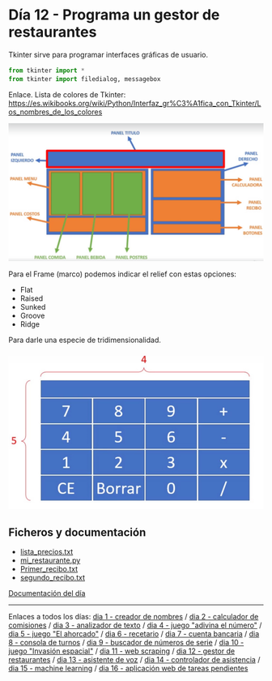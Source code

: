 # Día 12 - Programa un gestor de restaurantes

Tkinter sirve para programar interfaces gráficas de usuario.
```python
from tkinter import *
from tkinter import filedialog, messagebox
```

Enlace. Lista de colores de Tkinter: https://es.wikibooks.org/wiki/Python/Interfaz_gr%C3%A1fica_con_Tkinter/Los_nombres_de_los_colores

![](../img/dia12_01.png)

Para el Frame (marco) podemos indicar el relief con estas opciones:
- Flat
- Raised
- Sunked
- Groove
- Ridge

Para darle una especie de tridimensionalidad.

![](../img/dia12_02.png)

## Ficheros y documentación

- [lista_precios.txt](lista_precios.txt)
- [mi_restaurante.py](mi_restaurante.py)
- [Primer_recibo.txt](Primer_recibo.txt)
- [segundo_recibo.txt](segundo_recibo.txt)

[Documentación del día](../doc_curso/12_restaurante/)

---

Enlaces a todos los días: [dia 1 - creador de nombres](../dia_01/README.md) / [dia 2 - calculador de comisiones](../dia_02/README.md) / [dia 3 - analizador de texto](../dia_03/README.md) / [dia 4 - juego "adivina el número"](../dia_04/README.md) / [dia 5 - juego "El ahorcado"](../dia_05/README.md) / [dia 6 - recetario](../dia_06/README.md) / [dia 7 - cuenta bancaria](../dia_07/README.md) / [dia 8 - consola de turnos](../dia_08/README.md) / [dia 9 - buscador de números de serie](../dia_09/README.md) / [dia 10 - juego "Invasión espacial"](../dia_10/README.md) / [dia 11 - web scraping](../dia_11/README.md) / [dia 12 - gestor de restaurantes](../dia_12/README.md) / [dia 13 - asistente de voz](../dia_13/README.md) / [dia 14 - controlador de asistencia](../dia_14/README.md) / [dia 15 - machine learning](../dia_15/README.md) / [dia 16 - aplicación web de tareas pendientes](../dia_16/README.md)
